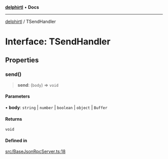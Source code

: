 [**delphirtl**](../README.md) • **Docs**

***

[delphirtl](../globals.md) / TSendHandler

# Interface: TSendHandler

## Properties

### send()

> **send**: (`body`) => `void`

#### Parameters

• **body**: `string` \| `number` \| `boolean` \| `object` \| `Buffer`

#### Returns

`void`

#### Defined in

[src/BaseJsonRpcServer.ts:18](https://github.com/chuacw/delphirtl/blob/65b8db69badfc6b1f76e4c089a4334916b69a373/src/BaseJsonRpcServer.ts#L18)
